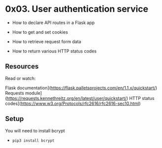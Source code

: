 # 0x03. User authentication service
* How to declare API routes in a Flask app

* How to get and set cookies

* How to retrieve request form data

* How to return various HTTP status codes

## Resources
Read or watch:

Flask documentation](https://flask.palletsprojects.com/en/1.1.x/quickstart/)
Requests module](https://requests.kennethreitz.org/en/latest/user/quickstart/)
HTTP status codes](https://www.w3.org/Protocols/rfc2616/rfc2616-sec10.html)

## Setup
You will need to install bcrypt

* `pip3 install bcrypt`
